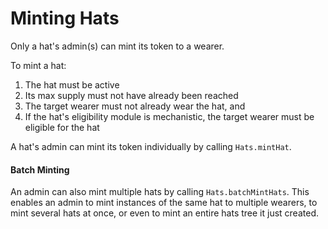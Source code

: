 # Minting Hats

Only a hat's admin(s) can mint its token to a wearer.

To mint a hat:

1. The hat must be active
2. Its max supply must not have already been reached
3. The target wearer must not already wear the hat, and&#x20;
4. If the hat's eligibility module is mechanistic, the target wearer must be eligible for the hat

A hat's admin can mint its token individually by calling `Hats.mintHat`.

#### **Batch Minting**

An admin can also mint multiple hats by calling `Hats.batchMintHats`. This enables an admin to mint instances of the same hat to multiple wearers, to mint several hats at once, or even to mint an entire hats tree it just created.
